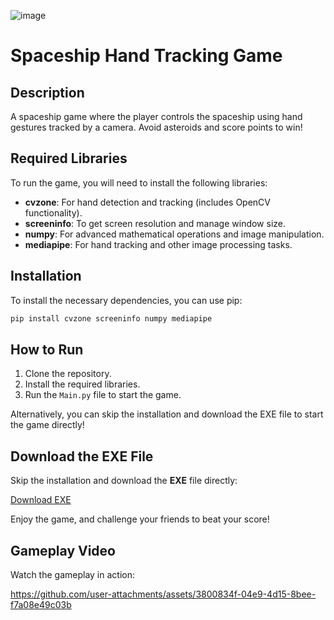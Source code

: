 ![image](https://github.com/user-attachments/assets/0c58de66-6f10-4b1b-8ee1-b16ca328fdc2)


# Spaceship Hand Tracking Game

## Description

A spaceship game where the player controls the spaceship using hand gestures tracked by a camera. Avoid asteroids and score points to win!

## Required Libraries

To run the game, you will need to install the following libraries:

- **cvzone**: For hand detection and tracking (includes OpenCV functionality).
- **screeninfo**: To get screen resolution and manage window size.
- **numpy**: For advanced mathematical operations and image manipulation.
- **mediapipe**: For hand tracking and other image processing tasks.

## Installation

To install the necessary dependencies, you can use pip:
```bash
pip install cvzone screeninfo numpy mediapipe
```
## How to Run

1. Clone the repository.
2. Install the required libraries.
3. Run the `Main.py` file to start the game.

Alternatively, you can skip the installation and download the EXE file to start the game directly!

## Download the EXE File

Skip the installation and download the **EXE** file directly:

[Download EXE](https://www.dropbox.com/scl/fi/k6bkgnbdpeojii88nh4q0/Spaceship-Game-v3.exe?rlkey=977gi1vu8krx1ytts2o3lomq1&st=30xoorkc&dl=0)

Enjoy the game, and challenge your friends to beat your score!

## Gameplay Video

Watch the gameplay in action:


https://github.com/user-attachments/assets/3800834f-04e9-4d15-8bee-f7a08e49c03b


